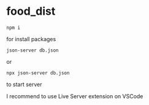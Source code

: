 # food_dist

```
npm i
``` 
for install packages

```
json-server db.json
```
or
```
npx json-server db.json
```

to start server

I recommend to use Live Server extension on VSCode
